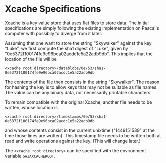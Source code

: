 # Xcache Specifications

Xcache is a key value store that uses flat files to store data. 
The initial specifications are simply following the existing implementation on Pascal's computer with possibily to diverge from it later. 

Assuming that one want to store the string "Skywalker" against the key "Luke", we first compute the sha1 digest of "Luke", given by "0e5372f100174fe9e96bca02acdc1e5a22adb9db". 
This implies that the location of the file will be 

```
<xcache root directory>/datablobs/0e/53/sha1-0e5372f100174fe9e96bca02acdc1e5a22adb9db
```

The contents of the file then consists in the string "Skywalker". 
The reason for hashing the key is to allow keys that may not be suitable as file names. 
The value can be any binary data, not necessarily printable characters.

To remain compatible with the original Xcache, another file needs to be written, whose location is  

```
<xcache root directory>/timestamps/0e/53/sha1-0e5372f100174fe9e96bca02acdc1e5a22adb9db
```

and whose contents consist in the current unixtime ("1449151539" at the time those lines are written). 
This timestamp file needs to be written both at read and write operations against the key. 
(This will change later.)

The `<xcache root directory>` can be specified with the environment variable `GAIAXCACHEROOT`.
